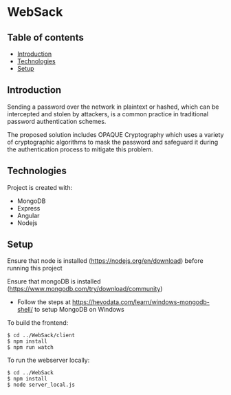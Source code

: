 # WebSack

## Table of contents
* [Introduction](#introduction)
* [Technologies](#technologies)
* [Setup](#setup)

## Introduction

Sending a password over the network in plaintext or hashed, which can be intercepted and stolen by attackers, is a common practice in traditional password authentication schemes.

The proposed solution includes OPAQUE Cryptography which uses a variety of cryptographic algorithms to mask the password and safeguard it during the authentication process to mitigate this problem.


## Technologies
Project is created with:
* MongoDB
* Express
* Angular
* Nodejs


## Setup

Ensure that node is installed (https://nodejs.org/en/download) before running this project

Ensure that mongoDB is installed (https://www.mongodb.com/try/download/community) 
- Follow the steps at https://hevodata.com/learn/windows-mongodb-shell/ to setup MongoDB on Windows

To build the frontend:

```
$ cd ../WebSack/client
$ npm install
$ npm run watch

```

To run the webserver locally:

```
$ cd ../WebSack
$ npm install
$ node server_local.js

```





